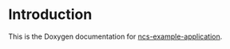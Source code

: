 # Introduction

This is the Doxygen documentation for [ncs-example-application].

[ncs-example-application]: https://github.com/nrfconnect/ncs-example-application
